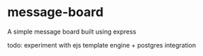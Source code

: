 # message-board
A simple message board built using express

todo: experiment with ejs template engine + postgres integration
